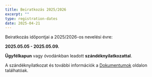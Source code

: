```yaml
---
title: Beiratkozás 2025/2026
excerpt: ""
type: registration-dates
date: 2025-04-21
---
```

B﻿eiratkozás időpontjai a 2025/2026-os nevelési évre:

**2025.05.05 - 2025.05.09.**

**Ügyfélkapun** vagy óvodánkban leadott **szándéknyilatkozattal**.

A szándéknyilatkozat és további információk a [Dokumentumok](https://kezmuvesovi.hu/dokumentumok/) oldalon találhatóak.